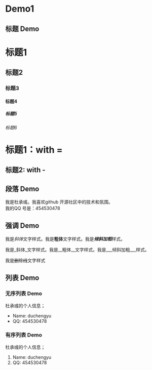 # Demo1

## 标题 Demo

# 标题1
## 标题2
### 标题3
#### 标题4
##### 标题5
###### 标题6

标题1：with =
===

标题2: with -
---


## 段落 Demo

我是杜承彧。我喜欢github 开源社区中的技术和氛围。  
我的QQ 号是：454530478

## 强调 Demo

我是*斜体*文字样式。我是**粗体**文字样式。我是***倾斜加粗***样式。

我是_斜体_文字样式。我是__粗体__文字样式。我是___倾斜加粗___样式。

我是~~删除线~~文字样式

## 列表 Demo

### 无序列表 Demo

杜承彧的个人信息；
* Name: duchengyu
* QQ: 454530478

### 有序列表 Demo

杜承彧的个人信息；  
1. Name: duchengyu  
2. QQ: 454530478  



